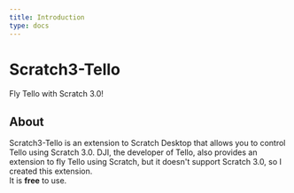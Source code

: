 ```yaml
---
title: Introduction
type: docs
---
```


# Scratch3-Tello

Fly Tello with Scratch 3.0!

## About

Scratch3-Tello is an extension to Scratch Desktop that allows you to control Tello using Scratch 3.0.
DJI, the developer of Tello, also provides an extension to fly Tello using Scratch, but it doesn't support Scratch 3.0, so I created this extension.  
It is **free** to use.
